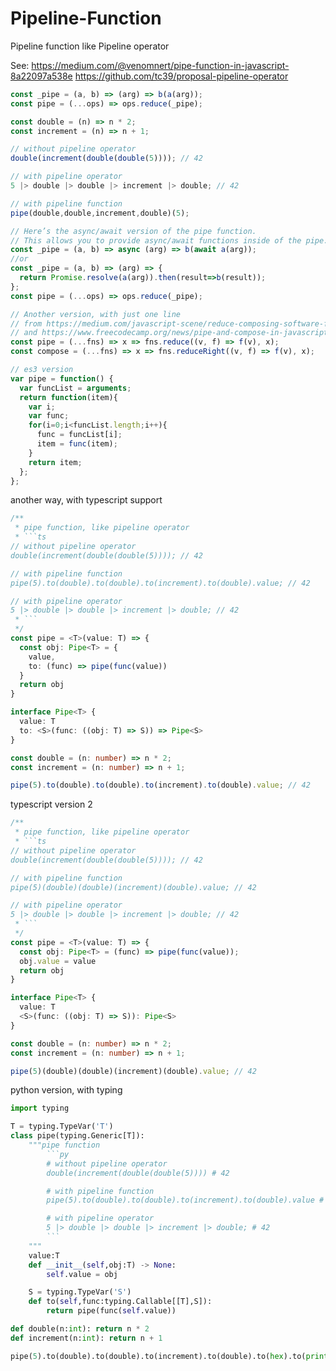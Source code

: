 # Pipeline-Function
Pipeline function like Pipeline operator

See: https://medium.com/@venomnert/pipe-function-in-javascript-8a22097a538e
https://github.com/tc39/proposal-pipeline-operator

```javascript
const _pipe = (a, b) => (arg) => b(a(arg));
const pipe = (...ops) => ops.reduce(_pipe);

const double = (n) => n * 2;
const increment = (n) => n + 1;

// without pipeline operator
double(increment(double(double(5)))); // 42

// with pipeline operator
5 |> double |> double |> increment |> double; // 42

// with pipeline function
pipe(double,double,increment,double)(5);
```

```javascript
// Here’s the async/await version of the pipe function.
// This allows you to provide async/await functions inside of the pipe.
const _pipe = (a, b) => async (arg) => b(await a(arg));
//or
const _pipe = (a, b) => (arg) => {
  return Promise.resolve(a(arg)).then(result=>b(result));
};
const pipe = (...ops) => ops.reduce(_pipe);
```

```javascript
// Another version, with just one line
// from https://medium.com/javascript-scene/reduce-composing-software-fe22f0c39a1d
// and https://www.freecodecamp.org/news/pipe-and-compose-in-javascript-5b04004ac937/
const pipe = (...fns) => x => fns.reduce((v, f) => f(v), x);
const compose = (...fns) => x => fns.reduceRight((v, f) => f(v), x);
```
```javascript
// es3 version
var pipe = function() {
  var funcList = arguments;
  return function(item){
    var i;
    var func;
    for(i=0;i<funcList.length;i++){
      func = funcList[i];
      item = func(item);
    }
    return item;
  };
};
```
another way, with typescript support
```typescript
/**
 * pipe function, like pipeline operator
 * ```ts
// without pipeline operator
double(increment(double(double(5)))); // 42

// with pipeline function
pipe(5).to(double).to(double).to(increment).to(double).value; // 42

// with pipeline operator
5 |> double |> double |> increment |> double; // 42
 * ```
 */
const pipe = <T>(value: T) => {
  const obj: Pipe<T> = {
    value,
    to: (func) => pipe(func(value))
  }
  return obj
}

interface Pipe<T> {
  value: T
  to: <S>(func: ((obj: T) => S)) => Pipe<S>
}

const double = (n: number) => n * 2;
const increment = (n: number) => n + 1;

pipe(5).to(double).to(double).to(increment).to(double).value; // 42
```
typescript version 2
```typescript
/**
 * pipe function, like pipeline operator
 * ```ts
// without pipeline operator
double(increment(double(double(5)))); // 42

// with pipeline function
pipe(5)(double)(double)(increment)(double).value; // 42

// with pipeline operator
5 |> double |> double |> increment |> double; // 42
 * ```
 */
const pipe = <T>(value: T) => {
  const obj: Pipe<T> = (func) => pipe(func(value));
  obj.value = value
  return obj
}

interface Pipe<T> {
  value: T
  <S>(func: ((obj: T) => S)): Pipe<S>
}

const double = (n: number) => n * 2;
const increment = (n: number) => n + 1;

pipe(5)(double)(double)(increment)(double).value; // 42
```

python version, with typing
```python
import typing

T = typing.TypeVar('T')
class pipe(typing.Generic[T]):
    """pipe function
        ```py
        # without pipeline operator
        double(increment(double(double(5)))) # 42

        # with pipeline function
        pipe(5).to(double).to(double).to(increment).to(double).value # 42

        # with pipeline operator
        5 |> double |> double |> increment |> double; # 42
        ```
    """
    value:T
    def __init__(self,obj:T) -> None:
        self.value = obj

    S = typing.TypeVar('S')
    def to(self,func:typing.Callable[[T],S]):
        return pipe(func(self.value))

def double(n:int): return n * 2
def increment(n:int): return n + 1

pipe(5).to(double).to(double).to(increment).to(double).to(hex).to(print)
```
